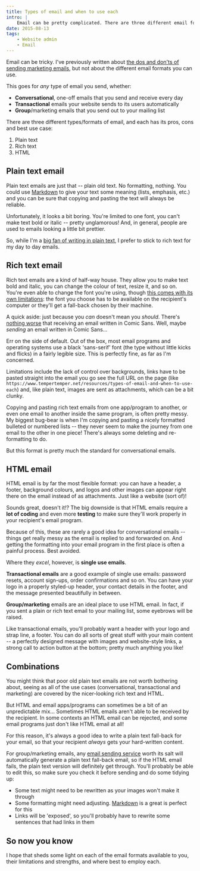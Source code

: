 ```yaml
---
title: Types of email and when to use each
intro: |
    Email can be pretty complicated. There are three different email formats and each comes with its own pros, cons, and best use case.
date: 2015-08-13
tags:
    - Website admin
    - Email
---
```


Email can be tricky. I've previously written about [the dos and don'ts of sending marketing emails](/resources/the-three-golden-rules-of-sending-marketing-emails), but not about the different email formats you can use.

This goes for _any_ type of email you send, whether:

- <b>Conversational</b>, one-off emails that you send and receive every day
- <b>Transactional</b> emails your website sends to its users automatically
- <b>Group</b>/marketing emails that you send out to your mailing list

There are three different types/formats of email, and each has its pros, cons and best use case:

1. Plain text
2. Rich text
3. HTML


## Plain text email

Plain text emails are just that -- plain old text. No formatting, nothing. You could use [Markdown](/resources/what-is-markdown) to give your text some meaning (lists, emphasis, etc.) and you can be sure that copying and pasting the text will always be reliable.

Unfortunately, it looks a bit boring. You're limited to one font, you can't make text bold or italic -- pretty unglamorous! And, in general, people are used to emails looking a little bit prettier.

So, while I'm a [big fan of writing in plain text](/resources/edit-your-blog-posts-off-line), I prefer to stick to rich text for my day to day emails.


## Rich text email

Rich text emails are a kind of half-way house. They allow you to make text bold and italic, you can change the colour of text, resize it, and so on. You're even able to change the font you're using, though [this comes with its own limitations](/resources/webfonts): the font you choose has to be available on the recipient's computer or they'll get a fall-back chosen by their machine.

A quick aside: just because you _can_ doesn't mean you _should_. There's [nothing worse](https://www.webfx.com/blog/web-design/comic-sans-the-font-everyone-loves-to-hate/) that receiving an email written in Comic Sans. Well, maybe _sending_ an email written in Comic Sans…

Err on the side of default. Out of the box, most email programs and operating systems use a black 'sans-serif' font (the type without little kicks and flicks) in a fairly legible size. This is perfectly fine, as far as I'm concerned.

Limitations include the lack of control over backgrounds, links have to be pasted straight into the email you go see the full URL on the page (like `https://www.tempertemper.net/resources/types-of-email-and-when-to-use-each`) and, like plain text, images are sent as attachments, which can be a bit clunky.

Copying and pasting rich text emails from one app/program to another, or even one email to another inside the same program, is often pretty messy. My biggest bug-bear is when I'm copying and pasting a nicely formatted bulleted or numbered lists -- they never seem to make the journey from one email to the other in one piece! There's always some deleting and re-formatting to do.

But this format is pretty much the standard for conversational emails.


## HTML email

HTML email is by far the most flexible format: you can have a header, a footer, background colours, and logos and other images can appear right there on the email instead of as attachments. Just like a website (sort of)!

Sounds great, doesn't it!? The big downside is that HTML emails require a **lot of coding** and even more **testing** to make sure they'll work properly in your recipient's email program.

Because of this, these are rarely a good idea for conversational emails -- things get really messy as the email is replied to and forwarded on. And getting the formatting into your email program in the first place is often a painful process. Best avoided.

Where they _excel_, however, is **single use emails**.

<b>Transactional emails</b> are a good example of single use emails: password resets, account sign-ups, order confirmations and so on. You can have your logo in a properly styled-up header, your contact details in the footer, and the message presented beautifully in between.

<b>Group/marketing</b> emails are an ideal place to use HTML email. In fact, if you sent a plain or rich text email to your mailing list, some eyebrows will be raised.

Like transactional emails, you'll probably want a header with your logo and strap line, a footer. You can do all sorts of great stuff with your main content -- a perfectly designed message with images and website-style links, a strong call to action button at the bottom; pretty much anything you like!


## Combinations

You might think that poor old plain text emails are not worth bothering about, seeing as all of the use cases (conversational, transactional and marketing) are covered by the nicer-looking rich text and HTML.

But HTML and email apps/programs can sometimes be a bit of an unpredictable mix… Sometimes HTML emails aren't able to be received by the recipient. In some contexts an HTML email can be rejected, and some email programs just don't like HTML email at all!

For this reason, it's always a good idea to write a plain text fall-back for your email, so that your recipient _always_ gets your hard-written content.

For group/marketing emails, any [email sending service](https://www.campaignmonitor.com) worth its salt will automatically generate a plain text fall-back email, so if the HTML email fails, the plain text version will definitely get through. You'll probably be able to edit this, so make sure you check it before sending and do some tidying up:

- Some text might need to be rewritten as your images won't make it through
- Some formatting might need adjusting. [Markdown](/resources/markdown-cheatsheet) is a great is perfect for this
- Links will be 'exposed', so you'll probably have to rewrite some sentences that had links in them


## So now you know

I hope that sheds some light on each of the email formats available to you, their limitations and strengths, and where best to employ each.
